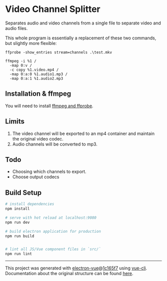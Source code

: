 # Video Channel Splitter

Separates audio and video channels from a single file to separate video and audio files.

This whole program is essentially a replacement of these two commands, but slightly more flexible:

    ffprobe -show_entries stream=channels .\test.mkv

    ffmpeg -i %1 /
      -map 0:v /
      -c copy %1.video.mp4 /
      -map 0:a:0 %1.audio1.mp3 /
      -map 0:a:1 %1.audio2.mp3

## Installation & ffmpeg

You will need to install [ffmpeg and ffprobe](https://www.ffmpeg.org/download.html).

## Limits

 1. The video channel will be exported to an mp4 container and maintain the original video codec.
 2. Audio channels will be converted to mp3.

## Todo

* Choosing which channels to export.
* Choose output codecs

## Build Setup

``` bash
# install dependencies
npm install

# serve with hot reload at localhost:9080
npm run dev

# build electron application for production
npm run build


# lint all JS/Vue component files in `src/`
npm run lint

```

---

This project was generated with [electron-vue](https://github.com/SimulatedGREG/electron-vue)@[1c165f7](https://github.com/SimulatedGREG/electron-vue/tree/1c165f7c5e56edaf48be0fbb70838a1af26bb015) using [vue-cli](https://github.com/vuejs/vue-cli). Documentation about the original structure can be found [here](https://simulatedgreg.gitbooks.io/electron-vue/content/index.html).
